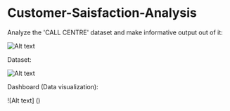 # Customer-Saisfaction-Analysis

Analyze the 'CALL CENTRE' dataset and make informative output out of it:

![Alt text]()



Dataset:

![Alt text]()



Dashboard (Data visualization):

![Alt text] ()



